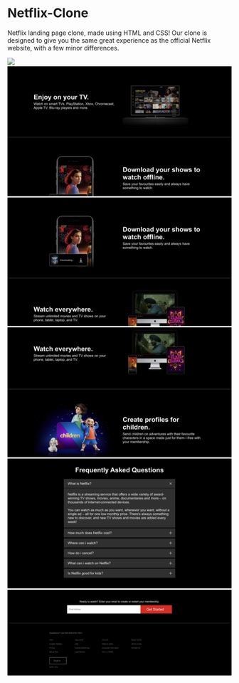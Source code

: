 # Netflix-Clone
Netflix landing page clone, made using HTML and CSS! Our clone is designed to give you the same great experience as the official Netflix website, with a few minor differences.

<img src="images/1.png">
<img src="images/2.png">
<img src="images/3.png">
<img src="images/4.png">
<img src="images/5.png">
<img src="images/6.png">

